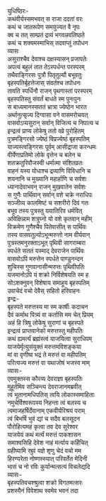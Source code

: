 युधिष्ठिरः-  
कथंवीर्यस्समभवत् स राजा ददतां वरः  
कथं च जातरूपेण समयुज्यत वै नृपः  
क्व च तत् साम्प्रतं द्रव्यं भगवन्नवतिष्ठते  
कथं च शक्यमस्माभिस् तदवाप्तुं तपोधन  
व्यासः  
असुराश्चैव देवाश्च दक्षस्यासन् प्रजापतेः  
अपत्यं बहुलं तात तेऽस्पर्धन्त परस्परम्  
तथैवाङ्गिरसः पुत्रौ पितृतुल्यौ बभूवतुः  
बृहस्पतिर्बृहत्तेजास् संवर्तश्च तपोधनः  
तावति स्पर्धिनौ राजन् पृथगास्तां परस्परम्  
बृहस्पतिस्तु संवर्तं बाधते स्म पुनःपुनः  
स बाध्यमानस्सततं भ्रात्रा ज्येष्ठेन भारत  
अर्थानुत्सृज्य दिग्वासा वने वासमरोचयत्  
वासवोऽप्यसुरान् सर्वान् विजित्य च निपात्य च  
इन्द्रत्वं प्राप्य लोकेषु ततो वव्रे पुरोहितम्  
पुत्रमङ्गिरसो ज्येष्ठं विप्रज्येष्ठं बृहस्पतिम्  
याज्यस्त्वङ्गिरसः पूर्वम् आसीद्राजा करन्धमः  
वीर्येणाप्रतिमो लोके वृत्तेन च बलेन च  
शतक्रतुरिवौजस्वी धर्मात्मा संशितव्रतः  
वाहनं यस्य योधाश्च द्रव्याणि विविधानि च  
शयनानि च मुख्यानि महार्हाणि च सर्वशः  
ध्यानादेवाभवन् राजन् मुखवातेन सर्वशः  
स गुणैः पार्थिवान् सर्वान् वशे चक्रे नराधिपः  
सञ्जीव्य कालमिष्टं च सशरीरो दिवं गतः  
बभूव तस्य पुत्रस्तु ययातिरिव धर्मवित्  
अविक्षिन्नाम शत्रुघ्नो यो वशे कृतवान् महीम्  
विक्रमेण गुणैश्चैव पितेवासीत् स पार्थिवः  
तस्य वासवतुल्योऽभून्मरुत्तो नाम वीर्यवान्  
पुत्रस्तमनुरक्ताऽभूत् पृथिवी सागराम्बरा  
स्पर्धते सततं यस्माद् देवराजेन पार्थिवः  
वासवोऽपि मरुत्तेन स्पर्धते पाण्डुनन्दन  
शुचिस्स गुणवानासीन्मरुत्तः पृथिवीपतिः  
यजमानोऽपि यं शक्रो निर्विशेषयति स्म ह  
सोऽशक्नुवन् विशेषाय समाहूय बृहस्पतिम्  
उवाचेदं वचो देवैस् सहितो हरिवाहनः  
इन्द्रः-  
बृहस्पते मरुत्तस्य मा स्म कार्षीः कदाचन  
दैवं कर्माथ पित्र्यं वा कर्तासि मम चेत् प्रियम्  
अहं हि त्रिषु लोकेषु सुराणां च बृहस्पते  
इन्द्रत्वं प्राप्तवानेको मरुत्तस्तु महीपतिः  
कथं ह्यमर्त्यं ब्रह्मंस्त्वं याजयित्वा सुराधिपम्  
याजयेर्मृत्युसंयुक्तं मरुत्तमविशङ्कया  
मां वा वृणीष्व भद्रं ते मरुत्तं वा महीपतिम्  
परित्यज्य मरुत्तं वा यथाजोषं भजस्व माम्  
व्यासः-  
एवमुक्तस्स कौरव्य देवराज्ञा बृहस्पतिः  
मुहूर्तमिव सञ्चिन्त्य देवराजानमब्रवीत्  
त्वं भूतानामधिपतिस् त्वयि लोकास्समाहिताः  
नमुचेर्विश्वरूपस्य निहन्ता त्वं बलस्य च  
त्वमाजहर्षिर्देवानाम् एकवीर्यरिश्रयं पराम्  
त्वं बिभर्षि भुवं द्यां च सदैव बलसूदन  
पौरोहित्यमहं कृत्वा तव देव सुरेश्वर  
याजयेयं कथं मर्त्यं मरुत्तं पाकशासन  
समाश्वसिहि देवेश नाहं मर्त्याय कर्हिचित्  
ग्रहीष्यामि स्रुवं यज्ञे शृणु चेदं वचो मम  
हिरण्यरेता नोष्णस्स्यात् परिवर्तेत मेदिनी  
भासं च नो रविः कुर्यान्मत्सत्यं विचलेद्यदि  
व्यासः-  
बृहस्पतिवचश्श्रुत्वा शक्रो विगतमत्सरः  
प्रशस्यैनं विवेशाथ स्वमेव भवनं तदा  
